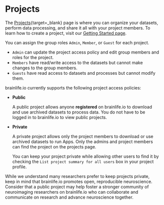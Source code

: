 # Projects

The [Projects](https://brainlife.io/projects){target=_blank} page is where you can organize your datasets, 
perform data processing, and share it all with your project members. 
To learn how to create a project, visit our [Getting Started page](/docs/user/started/#create-project).

You can assign the group roles `Admin`, `Member`, or `Guest` for each project.

* `Admin` can update the project access policy and edit group members and roles for the project. 
* `Members` have read/write access to the datasets but cannot make changes to the group members.
* `Guests` have read access to datasets and processes but cannot modify them.

brainlife.io currently supports the following project access policies: 

* **Public**

    A public project allows anyone **registered** on brainlife.io to download and use archived datasets to process data. You do not have to be logged in to brainlife.io to view public projects.

* **Private**

    A private project allows only the project members to download or use archived datasets to run Apps. Only the admins and project members can find the project on the projects page.
    
    You can keep your project private while allowing other users to find it by checking the `List project summary for all users` box in your project profile. 
    
While we understand many researchers prefer to keep projects private, keep in mind that brainlife.io promotes open, reproducible neuroscience. Consider that a public project may help foster a stronger community of neuroimaging researchers on brainlife.io who can collaborate and communicate on research and advance neuroscience together.
